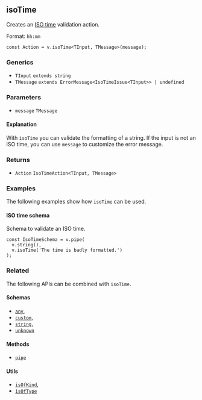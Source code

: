 isoTime
-------

Creates an [ISO time](https://en.wikipedia.org/wiki/ISO_8601) validation action.

Format: `hh:mm`

    const Action = v.isoTime<TInput, TMessage>(message);
    

### Generics

*   `TInput` `extends string`
*   `TMessage` `extends ErrorMessage<IsoTimeIssue<TInput>> | undefined`

### Parameters

*   `message` `TMessage`

#### Explanation

With `isoTime` you can validate the formatting of a string. If the input is not an ISO time, you can use `message` to customize the error message.

### Returns

*   `Action` `IsoTimeAction<TInput, TMessage>`

### Examples

The following examples show how `isoTime` can be used.

#### ISO time schema

Schema to validate an ISO time.

    const IsoTimeSchema = v.pipe(
      v.string(),
      v.isoTime('The time is badly formatted.')
    );
    

### Related

The following APIs can be combined with `isoTime`.

#### Schemas

*   [`any`](any.md),
*   [`custom`](custom.md),
*   [`string`](string.md),
*   [`unknown`](unknown.md)

#### Methods

*   [`pipe`](pipe.md)

#### Utils

*   [`isOfKind`](isOfKind.md),
*   [`isOfType`](isOfType.md)